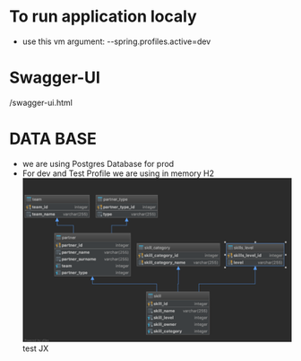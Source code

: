 # To run application localy

* use this vm argument: 
--spring.profiles.active=dev

# Swagger-UI
/swagger-ui.html

# DATA BASE 
* we are using Postgres Database for prod
* For dev and Test Profile we are using in memory H2
![](./diagram.png)
test JX
